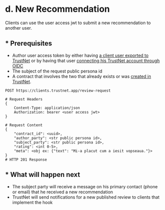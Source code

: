 # d. New Recommendation

Clients can use the user access jwt to submit a new recommendation to another user. 

## * Prerequisites 
* Author user access token by either
having [a client user exported to TrustNet](/5_syncing_client_users) or by having that user [connecting his TrustNet
account through OIDC](/4-using-oidc)
* The subject of the request public persona id
* A contract that involves the two that already exists or
was [created in TrustNet](/6.-Reviews-API/b_contracts/#creating-a-new-contract).

```
POST https://clients.trustnet.app/review-request

# Request Headers
{
    Content-Type: application/json
    Authorization: bearer <user access jwt>
}

# Request Content
{
	"contract_id": <uuid>,
	"author_party": <str public persona id>,
	"subject_party": <str public persona id>,
	"rating": <int 0-5>,
	"meta": <obj ex: {"text": "Mi-a placut cum a iesit vopseaua."}>
}
# HTTP 201 Response
```

##  * What will happen next

* The subject party will receive a message on his primary contact (phone or email) that he received a new recommendation
* TrustNet will send notifications for a new published review to clients that implement the hook